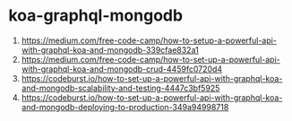 # koa-graphql-mongodb

1. https://medium.com/free-code-camp/how-to-setup-a-powerful-api-with-graphql-koa-and-mongodb-339cfae832a1
2. https://medium.com/free-code-camp/how-to-set-up-a-powerful-api-with-graphql-koa-and-mongodb-crud-4459fc0720d4
3. https://codeburst.io/how-to-set-up-a-powerful-api-with-graphql-koa-and-mongodb-scalability-and-testing-4447c3bf5925
4. https://codeburst.io/how-to-set-up-a-powerful-api-with-graphql-koa-and-mongodb-deploying-to-production-349a94998718
